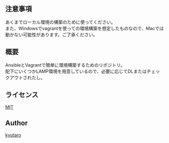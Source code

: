 ## 注意事項

あくまでローカル環境の構築のために使ってください。  
また、Windowsでvagrantを使っての環境構築を想定したものなので、Macでは動かない可能性があります。ご了承ください。

## 概要

AnsibleとVagrantで簡単に環境構築するためのリポジトリ。  
配下にいくつかLAMP環境を用意しているので、必要に応じてDLまたはチェックアウトされたし。

## ライセンス

[MIT](https://github.com/tcnksm/tool/blob/master/LICENCE)

## Author

[kyutaro](https://github.com/kyutaro)
